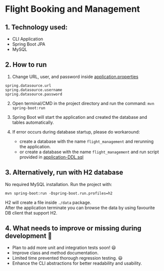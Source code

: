 # Flight Booking and Management

## 1. Technology used:
* CLI Application
* Spring Boot JPA
* MySQL

## 2. How to run
1. Change URL, user, and password inside [application.properties](src/main/resources/application.properties)
```
spring.datasource.url
spring.datasource.username
spring.datasource.password
```
2. Open terminal/CMD in the project directory and run the command:
```mvn spring-boot:run```

3. Spring Boot will start the application and created the database and tables automatically.
4. If error occurs during database startup, please do workaround:
   * create a database with the name `flight_management` and rerunning the application.
   * or create a database with the name `flight_management` and run script provided in [application-DDL.sql](db/application-DDL.sql)

## 3. Alternatively, run with H2 database
No required MySQL installation. Run the project with:

```mvn spring-boot:run -Dspring-boot.run.profiles=h2```

H2 will create a file inside ```./data``` package.\
After the application terminate you can browse the data by using favourite DB client that support H2. 

## 4. What needs to improve or missing during development :hammer:
* Plan to add more unit and integration tests soon! :smiley:
* Improve class and method documentation.
* Limited time prevented thorough regression testing. :smiley:
* Enhance the CLI abstractions for better readability and usability.
